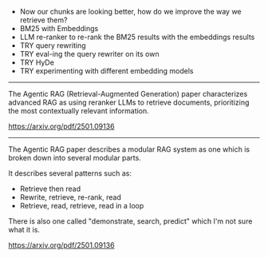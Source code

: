 - Now our chunks are looking better, how do we improve
  the way we retrieve them?
- BM25 with Embeddings
- LLM re-ranker to re-rank the BM25 results with the embeddings results
- TRY query rewriting
- TRY eval-ing the query rewriter on its own
- TRY HyDe
- TRY experimenting with different embedding models

---

The Agentic RAG (Retrieval-Augmented Generation) paper characterizes advanced RAG as using reranker LLMs to retrieve documents, prioritizing the most contextually relevant information.

https://arxiv.org/pdf/2501.09136

---

The Agentic RAG paper describes a modular RAG system as one which is broken down into several modular parts.

It describes several patterns such as:

- Retrieve then read
- Rewrite, retrieve, re-rank, read
- Retrieve, read, retrieve, read in a loop

There is also one called "demonstrate, search, predict" which I'm not sure what it is.

https://arxiv.org/pdf/2501.09136
